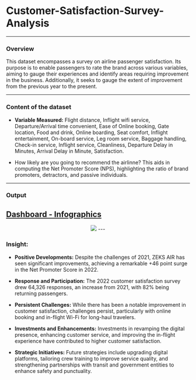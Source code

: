 # Customer-Satisfaction-Survey-Analysis

---

### Overview
This dataset encompasses a survey on airline passenger satisfaction. Its purpose is to enable passengers to rate the brand across various variables, aiming to gauge their experiences and identify areas requiring improvement in the business. Additionally, it seeks to gauge the extent of improvement from the previous year to the present.

---
### Content of the dataset
- **Variable Measured:** Flight distance, Inflight wifi service, Departure/Arrival time convenient, Ease of Online booking, Gate location, Food and drink, Online boarding, Seat comfort, Inflight entertainment, On-board service, Leg room service, Baggage handling, Check-in service, Inflight service, Cleanliness, Departure Delay in Minutes, Arrival Delay in Minute, Satisfaction.

- How likely are you going to recommend the airlinne? This aids in computing the Net Promoter Score (NPS), highlighting the ratio of brand promoters, detractors, and passive individuals.

---
### Output
[Dashboard - Infographics](https://app.powerbi.com/groups/me/reports/903316bc-d270-42e6-b2ce-2118017f5625/ReportSectiona6ce2440e69079c1ceb4?experience=power-bi)
---

<p align="center" style="margin-bottom: 0px !important;">
<img src="https://github.com/OlanrewajuDatanalyst/Customer-Satisfaction-Survey-Analysis/blob/main/Airline%20Customer%20Satisfaction%20Survey%202.jpg">
---

### Insight:

- **Positive Developments:** Despite the challenges of 2021, ZEKS AIR has seen significant improvements, achieving a remarkable +46 point surge in the Net Promoter Score in 2022.

- **Response and Participation:** The 2022 customer satisfaction survey drew 64,326 responses, an increase from 2021, with 82% being returning passengers.

- **Persistent Challenges:** While there has been a notable improvement in customer satisfaction, challenges persist, particularly with online booking and in-flight Wi-Fi for long-haul travelers.
  
- **Investments and Enhancements:** Investments in revamping the digital presence, enhancing customer service, and improving the in-flight experience have contributed to higher customer satisfaction.

- **Strategic Initiatives:** Future strategies include upgrading digital platforms, tailoring crew training to improve service quality, and strengthening partnerships with transit and government entities to enhance safety and punctuality.






